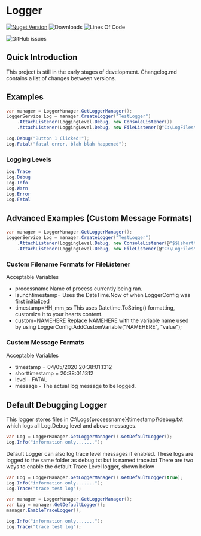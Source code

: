 # Logger

[![Nuget Version](https://img.shields.io/nuget/v/HDByte.Logger.svg?style=flat-square)](https://www.nuget.org/packages/HDByte.Logger/)
![Downloads](https://img.shields.io/nuget/dt/HDByte.Logger)
![Lines Of Code](https://tokei.rs/b1/github/hdbyte/logger)

![GitHub issues](https://img.shields.io/github/issues/hdbyte/logger?style=flat-square)

## Quick Introduction
This project is still in the early stages of development. Changelog.md contains a list of changes between versions.

## Examples
```csharp
var manager = LoggerManager.GetLoggerManager();
LoggerService Log = manager.CreateLogger("TestLogger")
    .AttachListener(LoggingLevel.Debug, new ConsoleListener())
    .AttachListener(LoggingLevel.Debug, new FileListener(@"C:\LogFiles\$$[processname]$$\$$[timestamp=yyyy-MM-dd HH_mm_ss]$$.txt"));
```

```csharp
Log.Debug("Button 1 Clicked!");
Log.Fatal("fatal error, blah blah happened");
```

### Logging Levels
```csharp
Log.Trace
Log.Debug
Log.Info
Log.Warn
Log.Error
Log.Fatal
```

## Advanced Examples (Custom Message Formats)
```csharp
var manager = LoggerManager.GetLoggerManager();
LoggerService Log = manager.CreateLogger("TestLogger")
    .AttachListener(LoggingLevel.Debug, new ConsoleListener(@"$$[shorttimestamp]$$ - $$[level]$$ - $$[message]$$"))
    .AttachListener(LoggingLevel.Debug, new FileListener(@"C:\LogFiles\$$[processname]$$\$$[timestamp=yyyy-MM-dd HH_mm_ss]$$.txt", "$$[timestamp]$$  -  $$[level]$$ - $$[message]$$"));
```

### Custom Filename Formats for FileListener
Acceptable Variables
* processname           Name of process currently being ran.
* launchtimestamp=      Uses the DateTime.Now of when LoggerConfig was first initialized
* timestamp=HH_mm_ss    This uses Datetime.ToString() formatting, customize it to your hearts content.
* custom=NAMEHERE       Replace NAMEHERE with the variable name used by using LoggerConfig.AddCustomVariable("NAMEHERE", "value");

### Custom Message Formats
Acceptable Variables
* timestamp = 04/05/2020 20:38:01.1312
* shorttimestamp = 20:38:01.1312
* level - FATAL
* message - The actual log message to be logged.

## Default Debugging Logger
This logger stores files in C:\Logs\{processname}\{timestamp}\debug.txt which logs all Log.Debug level and above messages.

```csharp
var Log = LoggerManager.GetLoggerManager().GetDefaultLogger();
Log.Info("information only.......");
```

Default Logger can also log trace level messages if enabled. These logs are logged to the same folder as debug.txt but is named trace.txt
There are two ways to enable the default Trace Level logger, shown below

```csharp
var Log = LoggerManager.GetLoggerManager().GetDefaultLogger(true);
Log.Info("information only.......");
Log.Trace("trace test log");
```

```csharp
var manager = LoggerManager.GetLoggerManager();
var Log = manager.GetDefaultLogger();
manager.EnableTraceLogger();

Log.Info("information only.......");
Log.Trace("trace test log");
```